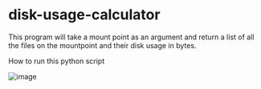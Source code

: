 # disk-usage-calculator
This program will take a mount point as an argument and return a list of all the files on the mountpoint and their disk usage in bytes.

How to run this python script 

![image](https://user-images.githubusercontent.com/25560217/50039490-69491f80-0059-11e9-8c0e-aa201e4cca69.png)
